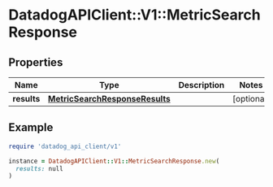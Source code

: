 # DatadogAPIClient::V1::MetricSearchResponse

## Properties

| Name        | Type                                                              | Description | Notes      |
| ----------- | ----------------------------------------------------------------- | ----------- | ---------- |
| **results** | [**MetricSearchResponseResults**](MetricSearchResponseResults.md) |             | [optional] |

## Example

```ruby
require 'datadog_api_client/v1'

instance = DatadogAPIClient::V1::MetricSearchResponse.new(
  results: null
)
```
